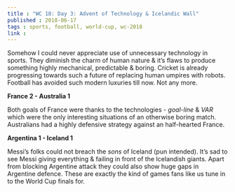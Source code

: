 ```yaml
---
title : "WC 18: Day 3: Advent of Technology & Icelandic Wall"
published : 2018-06-17
tags : sports, football, world-cup, wc-2018
link :
---
```


Somehow I could never appreciate use of unnecessary technology in sports. They diminish the charm of human nature & it’s flaws to produce something highly mechanical, predictable & boring. Cricket is already progressing towards such a future of replacing human umpires with robots. Football has avoided such modern luxuries till now. Not any more.

**France 2 - Australia 1**

Both goals of France were thanks to the technologies - *goal-line* & *VAR* which were the only interesting situations of an otherwise boring match. Australians had a highly defensive strategy against an half-hearted France.

**Argentina 1 - Iceland 1**

Messi’s folks could not breach the *sons* of Iceland (pun intended). It’s sad to see Messi giving everything & failing in front of the Icelandish giants. Apart from blocking Argentine attack they could also show huge gaps in Argentine defence. These are exactly the kind of games fans like us tune in to the World Cup finals for.
